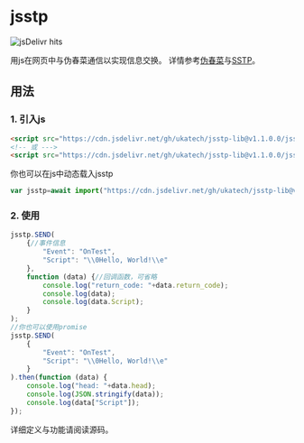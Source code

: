 # jsstp  

![jsDelivr hits](https://img.shields.io/jsdelivr/gh/hm/ukatech/jsstp-lib?color=green)  

用js在网页中与伪春菜通信以实现信息交换。
详情参考[伪春菜](https://zh.moegirl.org.cn/zh-hans/%E4%BC%AA%E6%98%A5%E8%8F%9C)与[SSTP](http://ssp.shillest.net/ukadoc/manual/spec_sstp.html)。

## 用法

### 1. 引入js

```html
<script src="https://cdn.jsdelivr.net/gh/ukatech/jsstp-lib@v1.1.0.0/jsstp.min.js"></script>
<!-- 或 --->
<script src="https://cdn.jsdelivr.net/gh/ukatech/jsstp-lib@v1.1.0.0/jsstp.js"></script>
```

你也可以在js中动态载入jsstp

```javascript
var jsstp=await import("https://cdn.jsdelivr.net/gh/ukatech/jsstp-lib@v1.1.0.0/jsstp.mjs").then(m=>m.jsstp);
```

### 2. 使用

```javascript
jsstp.SEND(
	{//事件信息
		"Event": "OnTest",
		"Script": "\\0Hello, World!\\e"
	},
	function (data) {//回调函数，可省略
		console.log("return_code: "+data.return_code);
		console.log(data);
		console.log(data.Script);
	}
);
//你也可以使用promise
jsstp.SEND(
	{
		"Event": "OnTest",
		"Script": "\\0Hello, World!\\e"
	}
).then(function (data) {
	console.log("head: "+data.head);
	console.log(JSON.stringify(data));
	console.log(data["Script"]);
});
```
详细定义与功能请阅读源码。
